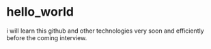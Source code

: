 # hello_world
i will learn this github and other technologies very soon and efficiently before the coming interview.

